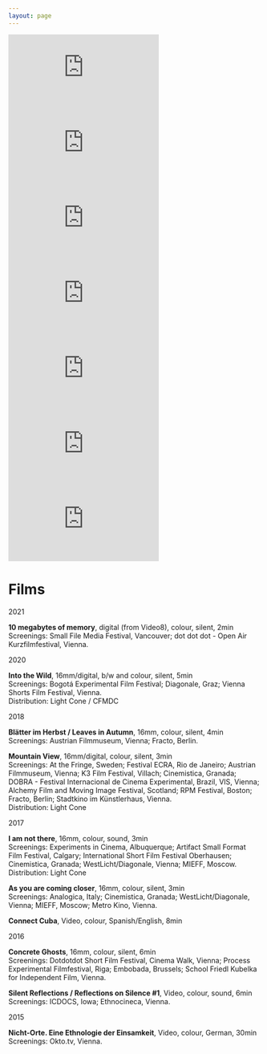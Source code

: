 ```yaml
---
layout: page
---
```

<p>
<iframe src="https://player.vimeo.com/video/506512777" frameborder="0" allow="autoplay; fullscreen; picture-in-picture" allowfullscreen></iframe><iframe src="https://player.vimeo.com/video/608215165" frameborder="0" allow="autoplay; fullscreen; picture-in-picture" allowfullscreen></iframe><iframe src="https://player.vimeo.com/video/608221188" frameborder="0" allow="autoplay; fullscreen; picture-in-picture" allowfullscreen></iframe><iframe src="https://player.vimeo.com/video/608228364" frameborder="0" allow="autoplay; fullscreen; picture-in-picture" allowfullscreen></iframe><iframe src="https://player.vimeo.com/video/212084453" frameborder="0" allow="autoplay; fullscreen; picture-in-picture" allowfullscreen></iframe><iframe src="https://player.vimeo.com/video/181040412" frameborder="0" allow="autoplay; fullscreen; picture-in-picture" allowfullscreen></iframe><iframe src="https://player.vimeo.com/video/254914517" frameborder="0" allow="autoplay; fullscreen; picture-in-picture" allowfullscreen></iframe>
</p>

# Films

2021 <br>

<strong>10 megabytes of memory</strong>, digital (from Video8), colour, silent, 2min <br>
Screenings: Small File Media Festival, Vancouver; dot dot dot - Open Air Kurzfilmfestival, Vienna.

2020 <br>

<strong>Into the Wild</strong>, 16mm/digital, b/w and colour, silent, 5min <br>
Screenings: Bogotá Experimental Film Festival; Diagonale, Graz; Vienna Shorts Film Festival, Vienna. <br>
Distribution: Light Cone / CFMDC

2018 <br>

<strong>Blätter im Herbst / Leaves in Autumn</strong>, 16mm, colour, silent, 4min <br>
Screenings: Austrian Filmmuseum, Vienna; Fracto, Berlin.

<strong>Mountain View</strong>, 16mm/digital, colour, silent, 3min <br>
Screenings: At the Fringe, Sweden; Festival ECRA, Rio de Janeiro; Austrian Filmmuseum, Vienna; K3 Film Festival, Villach; Cinemistica, Granada; DOBRA - Festival Internacional de Cinema Experimental, Brazil, VIS, Vienna; Alchemy Film and Moving Image Festival, Scotland; RPM Festival, Boston; Fracto, Berlin; Stadtkino im Künstlerhaus, Vienna.<br>
Distribution: Light Cone

2017 <br>

<strong>I am not there</strong>, 16mm, colour, sound, 3min <br>
Screenings: Experiments in Cinema, Albuquerque; Artifact Small Format Film Festival, Calgary; International Short Film Festival Oberhausen; Cinemistica, Granada; WestLicht/Diagonale, Vienna; MIEFF, Moscow.<br>
Distribution: Light Cone

<strong>As you are coming closer</strong>, 16mm, colour, silent, 3min <br>
Screenings: Analogica, Italy; Cinemistica, Granada; WestLicht/Diagonale, Vienna; MIEFF, Moscow; Metro Kino, Vienna. 

<strong>Connect Cuba</strong>, Video, colour, Spanish/English, 8min<br>

2016 <br>

<strong>Concrete Ghosts</strong>, 16mm, colour, silent, 6min <br>
Screenings: Dotdotdot Short Film Festival, Cinema Walk, Vienna; Process Experimental Filmfestival, Riga; Embobada, Brussels; School Friedl Kubelka for Independent Film, Vienna.

<strong>Silent Reflections / Reflections on Silence #1</strong>, Video, colour, sound, 6min <br>
Screenings: ICDOCS, Iowa; Ethnocineca, Vienna.

2015 <br>

<strong>Nicht-Orte. Eine Ethnologie der Einsamkeit</strong>, Video, colour, German, 30min <br>
Screenings: Okto.tv, Vienna.